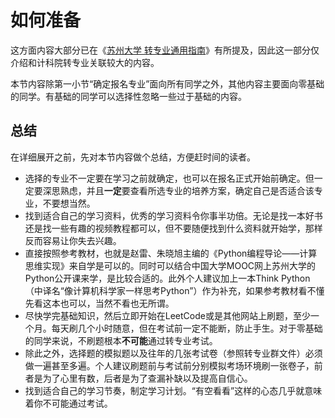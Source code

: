 # 如何准备

这方面内容大部分已在《[苏州大学 转专业通用指南](https://gaoge011022.gitbook.io/suda-major-change-guide-universal/)》有所提及，因此这一部分仅介绍和计科院转专业关联较大的内容。

本节内容除第一小节“确定报名专业”面向所有同学之外，其他内容主要面向零基础的同学。有基础的同学可以选择性忽略一些过于基础的内容。

## 总结

在详细展开之前，先对本节内容做个总结，方便赶时间的读者。

- 选择的专业不一定要在学习之前就确定，也可以在报名正式开始前确定。但一定要深思熟虑，并且**一定**要查看所选专业的培养方案，确定自己是否适合该专业，不要想当然。
- 找到适合自己的学习资料，优秀的学习资料令你事半功倍。无论是找一本好书还是找一些有趣的视频教程都可以，但不要随便找到什么资料就开始学，那样反而容易让你失去兴趣。
- 直接按照参考教材，也就是赵雷、朱晓旭主编的《Python编程导论——计算思维实现》来自学是可以的。同时可以结合中国大学MOOC网上苏州大学的Python公开课来学，是比较合适的。此外个人建议加上一本Think Python（中译名“像计算机科学家一样思考Python”）作为补充，如果参考教材看不懂先看这本也可以，当然不看也无所谓。
- 尽快学完基础知识，然后立即开始在LeetCode或是其他网站上刷题，至少一个月。每天刷几个小时随意，但在考试前一定不能断，防止手生。对于零基础的同学来说，不刷题根本**不可能**通过转专业考试。
- 除此之外，选择题的模拟题以及往年的几张考试卷（参照转专业群文件）必须做一遍甚至多遍。个人建议刷题前与考试前分别模拟考场环境刷一张卷子，前者是为了心里有数，后者是为了查漏补缺以及提高自信心。
- 找到适合自己的学习节奏，制定学习计划。“有空看看”这样的心态几乎就意味着你不可能通过考试。
